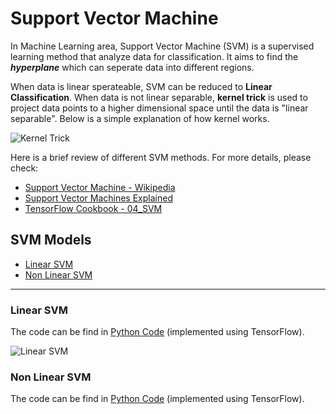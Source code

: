 # Support Vector Machine

In Machine Learning area, Support Vector Machine (SVM) is a supervised learning method that analyze data for classification. It aims to find the **_hyperplane_** which can seperate data into different regions. 

When data is linear sperateable, SVM can be reduced to **Linear Classification**. When data is not linear separable, **kernel trick** is used to project data points to a higher dimensional space until the data is "linear separable". Below is a simple explanation of how kernel works.

![Kernel Trick](https://miro.medium.com/max/1400/1*3t_Gn5yuirT6fSC-sbxKAA.png)

Here is a brief review of different SVM methods. For more details, please check:
* [Support Vector Machine - Wikipedia](https://en.wikipedia.org/wiki/Support-vector_machine#Linear_SVM)
* [Support Vector Machines Explained](https://medium.com/@zachary.bedell/support-vector-machines-explained-73f4ec363f13)
* [TensorFlow Cookbook - 04_SVM](https://github.com/nfmcclure/tensorflow_cookbook/tree/master/04_Support_Vector_Machines)


## SVM Models

* [Linear SVM](#Linear-SVM)
* [Non Linear SVM](#Non-Linear-SVM)

----
### Linear SVM
The code can be find in [Python Code](./code/LinearSVM.py) (implemented using TensorFlow).

![Linear SVM](https://upload.wikimedia.org/wikipedia/commons/thumb/7/72/SVM_margin.png/600px-SVM_margin.png)

### Non Linear SVM
The code can be find in [Python Code](./code/KernelSVM.py) (implemented using TensorFlow).
